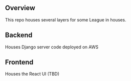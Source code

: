 ## Overview

This repo houses several layers for some League in houses.

## Backend

Houses Django server code deployed on AWS

## Frontend

Houses the React UI (TBD)